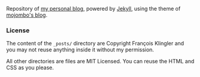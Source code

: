 Repository of [my personal blog](http://fklingler.com), powered by [Jekyll](https://github.com/mojombo/jekyll), using the theme of [mojombo's blog](https://github.com/mojombo/mojombo.github.com).

### License

The content of the `_posts/` directory are Copyright François Klingler and you may not reuse anything inside it without my permission.

All other directories are files are MIT Licensed. You can reuse the HTML and CSS as you please.